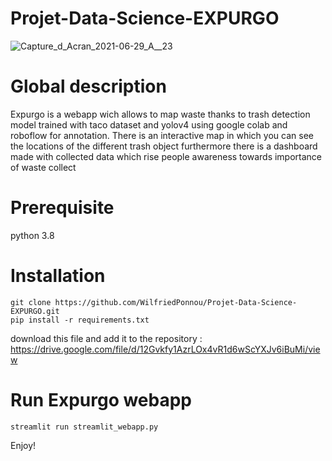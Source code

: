 # Projet-Data-Science-EXPURGO
![Capture_d_Acran_2021-06-29_A__23](https://user-images.githubusercontent.com/69146981/124489818-b1fc8b80-ddb1-11eb-8cc6-9d2809a19940.png)
# Global description
Expurgo is a webapp wich allows to map waste thanks to trash detection model trained with taco dataset and yolov4 using google colab and roboflow for annotation.
There is an interactive map in which you can see the locations of the different trash object furthermore there is a dashboard made with collected data which rise people awareness towards importance of waste collect

# Prerequisite
python 3.8

# Installation
	git clone https://github.com/WilfriedPonnou/Projet-Data-Science-EXPURGO.git
	pip install -r requirements.txt
download this file and add it to the repository : https://drive.google.com/file/d/12Gvkfy1AzrLOx4vR1d6wScYXJv6iBuMi/view

# Run Expurgo webapp
	streamlit run streamlit_webapp.py
Enjoy!
